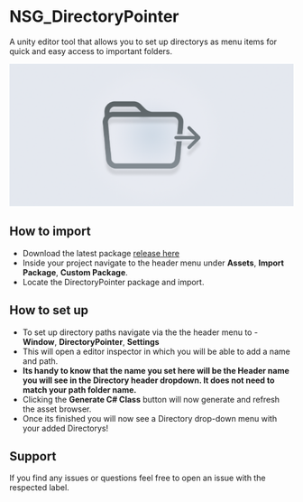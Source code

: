 # NSG_DirectoryPointer
A unity editor tool that allows you to set up directorys as menu items for quick and easy access to important folders.
<center><img src="Resources/Nightshift Games/DirectoryPointer/directorypointerheader.png"></center>

## How to import
- Download the latest package [release here]()
- Inside your project navigate to the header menu under **Assets**, **Import Package**, **Custom Package**.
- Locate the DirectoryPointer package and import.

## How to set up
- To set up directory paths navigate via the the header menu to -  **Window**, **DirectoryPointer**, **Settings**
- This will open a editor inspector in which you will be able to add a name and path.
- **Its handy to know that the name you set here will be the Header name you will see in the Directory header dropdown. It does not need to match your path folder name.**
- Clicking the **Generate C# Class** button will now generate and refresh the asset browser.
- Once its finished you will now see a Directory drop-down menu with your added Directorys!

## Support
If you find any issues or questions feel free to open an issue with the respected label.

